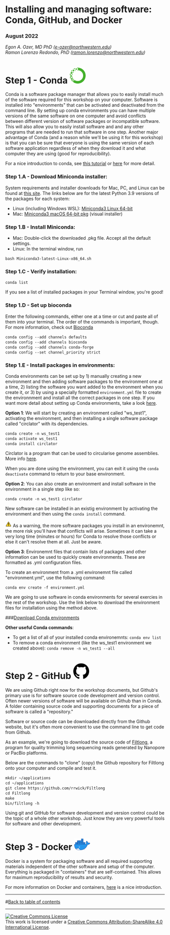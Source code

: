 # Installing and managing software: Conda, GitHub, and Docker

### August 2022

*Egon A. Ozer, MD PhD (<e-ozer@northwestern.edu>)*  
*Ramon Lorenzo Redondo, PhD (<ramon.lorenzo@northwestern.edu>)* 


# Step 1 - Conda <img src="../images/conda.png" width="50"/> 

Conda is a software package manager that allows you to easily install much of the software required for this workshop on your computer. Software is installed into "environments" that can be activated and deactivated from the command line. By setting up conda environments you can have multiple versions of the same software on one computer and avoid conflicts between different version of software packages or incompatible software. This will also allow you to easily install software and and any other programs that are needed to run that software in one step. Another major advantage of Conda (and a reason while we'll be using it for this workshop) is that you can be sure that everyone is using the same version of each software application regardless of when they download it and what computer they are using (good for reproducibility).

For a nice introduction to conda, see [this tutorial](https://towardsdatascience.com/a-guide-to-conda-environments-bc6180fc533) or [here](https://docs.conda.io/projects/conda/en/latest/index.html) for more detail. 

### Step 1.A - Download Miniconda installer:

System requirements and installer downloads for Mac, PC, and Linux can be found at [this site](https://docs.conda.io/en/latest/miniconda.html). The links below are for the latest Python 3.9 versions of the packages for each system:  

* Linux (including Windows WSL): [Miniconda3 Linux 64-bit](https://repo.anaconda.com/miniconda/Miniconda3-latest-Linux-x86_64.sh)  
* Mac: [Miniconda3 macOS 64-bit pkg](https://repo.anaconda.com/miniconda/Miniconda3-py39_4.11.0-MacOSX-x86_64.pkg) (visual installer)


### Step 1.B - Install Miniconda:  

* Mac: Double-click the downloaded .pkg file. Accept all the default settings.
* Linux: In the terminal window, run

```
bash Miniconda3-latest-Linux-x86_64.sh
```

### Step 1.C - Verify installation:

```
conda list
```

If you see a list of installed packages in your Terminal window, you're good!  

### Step 1.D - Set up bioconda

Enter the following commands, either one at a time or cut and paste all of them into your terminal. The order of the commands is important, though. For more information, check out [Bioconda](https://bioconda.github.io/)

```
conda config --add channels defaults
conda config --add channels bioconda
conda config --add channels conda-forge
conda config --set channel_priority strict
```

### Step 1.E - Install packages in environments:

Conda environments can be set up by 1) manually creating a new environment and then adding software packages to the environment one at a time, 2) listing the software you want added to the environment when you create it, or 3) by using a specially formatted `environment.yml` file to create the environnment and install all the correct packages in one step. If you want more detail about setting up Conda environments, take a look [here](https://docs.conda.io/projects/conda/en/latest/user-guide/tasks/manage-environments.html).

**Option 1**: We will start by creating an environment called "ws_test1", activating the environment, and then installing a single software package called "circlator" with its dependencies.

```
conda create -n ws_test1
conda activate ws_test1
conda install circlator
```

Circlator is a program that can be used to circularise genome assemblies. More info [here](https://github.com/sanger-pathogens/circlator).

When you are done using the environment, you can exit it using the `conda deactivate` command to return to your base environment.

**Option 2**: You can also create an environment and install software in the environment in a single step like so:

```
conda create -n ws_test1 circlator
```

New software can be installed in an existig environment by activating the environment and then using the `conda install` command.

<img src="../images/warn.png" width="20"/> As a warning, the more software packages you install in an environemnt, the more risk you'll have that conflicts will arise. Sometimes it can take a very long time (minutes or hours) for Conda to resolve those conflicts or else it can't resolve them at all. Just be aware. 

**Option 3**: Environemnt files that contain lists of packages and other information can be used to quickly create environments. These are formatted as .yml configuration files.

To create an environment from a .yml environemnt file called "environment.yml", use the following command:

```
conda env create -f environment.yml
```

We are going to use software in conda environments for several exercies in the rest of the workshop.  Use the link below to download the environment files for installation using the method above. 

###[Download Conda environments](https://downgit.github.io/#/home?url=https://github.com/NU-CPGME/aku_genomics_workshop_2022/tree/master/conda_environments) 


**Other useful Conda commands**:

* To get a list of all of your installed conda environemnts: `conda env list`
* To remove a conda environment (like the ws_test1 environment we created above): `conda remove -n ws_test1 --all`

# Step 2 - GitHub <img src="../images/github.png" width="50"/> 

We are using Github right now for the workshop documents, but Github's primary use is for software source code development and version control. Often newer versions of software will be available on Github than in Conda. A folder containing source code and supporting documents for a piece of software is called a "repository."

Software or source code can be downloaded directly from the Github website, but it's often more convenient to use the command line to get code from Github.

As an example, we're going to download the source code of [Filtlong](https://github.com/rrwick/Filtlong), a program for quality trimming long sequencing reads generated by Nanopore or PacBio platforms. 

Below are the commands to "clone" (copy) the Github repository for Filtlong onto your computer and compile and test it.

```
mkdir ~/applications
cd ~/applications
git clone https://github.com/rrwick/Filtlong
cd Filtlong
make
bin/filtlong -h
```

Using git and GitHub for software development and version control could be the topic of a whole other workshop. Just know they are very powerful tools for software and other development.

# Step 3 - Docker <img src="../images/docker.png" width="50"/>

Docker is a system for packaging software and all required supporting materials independent of the other software and setup of the computer. Everything is packaged in "containers" that are self-contained. This allows for maximum reproducibility of results and security.

For more information on Docker and containers, [here](https://docs.docker.com/get-started/overview/) is a nice introduction.

---

#[Back to table of contents](../README.md)

---

<a rel="license" href="http://creativecommons.org/licenses/by-sa/4.0/"><img alt="Creative Commons License" style="border-width:0" src="https://i.creativecommons.org/l/by-sa/4.0/88x31.png" /></a><br />This work is licensed under a <a rel="license" href="http://creativecommons.org/licenses/by-sa/4.0/">Creative Commons Attribution-ShareAlike 4.0 International License</a>.